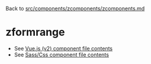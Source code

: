 Back to [src/components/zcomponents/zcomponents.md](../zcomponents.md)

# zformrange

 - See [Vue.js (v2) component file contents](./zformrange.vue)
 - See [Sass/Css component file contents](./zformrange.scss)
